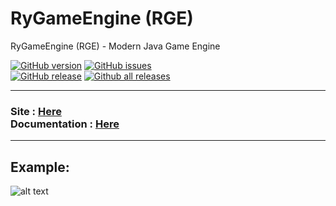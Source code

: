# RyGameEngine (RGE)
RyGameEngine (RGE) - Modern Java Game Engine

[![GitHub version](https://badge.fury.io/gh/RyFax%2FRGE.svg)](https://github.com/RyFax/RGE)
[![GitHub issues](https://img.shields.io/github/issues/RyFax/RGE.svg)](https://github.com/RyFax/RGE/issues/)
<br>
[![GitHub release](https://img.shields.io/github/release/RyFax/RGE.svg)](https://github.com/RyFax/RGE/releases/)
[![Github all releases](https://img.shields.io/github/downloads/RyFax/RGE/total.svg)](https://GitHub.com/RyFax/RGE/releases/)

---
### Site : [Here](https://rge.ryfax.fr/)<br>Documentation : [Here](https://rge.ryfax.fr/documentation/)
***

## Example:
![alt text](https://i.imgur.com/iO3JLg6.gif "SplashScreen and InformationsPanel")
